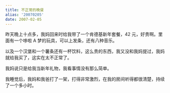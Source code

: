 ```yaml
---
title: 不正常的晚餐
alias: '20070205'
date: 2007-02-05
---
```


昨天晚上十点多，我妈回来时给我带了一个肯德基新年套餐，42 元，好贵啊。里面有一个哆啦 A 梦的玩具，可以上发条，还有八种音乐。

以及一个汉堡和一个薯条还有一杯饮料，这么贵的东西，我又没和我妈提过，我妈就给我买了，这实在太不正常了。

我妈说只是给我当新年礼物，我看事情没有那么简单。

我睡觉后，我妈和我爸打了一架，打得非常激烈，在我的房间听得都很清楚，持续了一个多小时。
